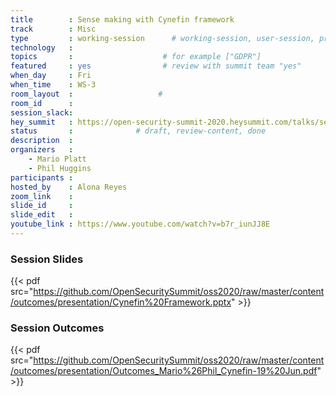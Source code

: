 ```yaml
---
title        : Sense making with Cynefin framework
track        : Misc
type         : working-session      # working-session, user-session, product-session
technology   :
topics       :                    # for example ["GDPR"]
featured     : yes                # review with summit team "yes"
when_day     : Fri
when_time    : WS-3
room_layout  :                   #
room_id      :
session_slack: 
hey_summit   : https://open-security-summit-2020.heysummit.com/talks/sense-making-with-cynefin-framework/
status       :              # draft, review-content, done
description  :
organizers   :
    - Mario Platt
    - Phil Huggins
participants :
hosted_by    : Alona Reyes
zoom_link    : 
slide_id     : 
slide_edit   : 
youtube_link : https://www.youtube.com/watch?v=b7r_iunJJ8E
---
```


### Session Slides
{{< pdf src="https://github.com/OpenSecuritySummit/oss2020/raw/master/content/outcomes/presentation/Cynefin%20Framework.pptx" >}}

### Session Outcomes

{{< pdf src="https://github.com/OpenSecuritySummit/oss2020/raw/master/content/outcomes/presentation/Outcomes_Mario%26Phil_Cynefin-19%20Jun.pdf" >}}




